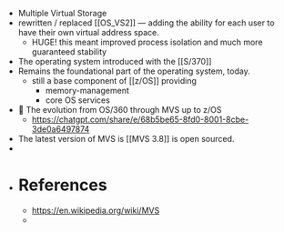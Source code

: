 - Multiple Virtual Storage
- rewritten / replaced [[OS_VS2]] — adding the ability for each user to have their own virtual address space.
	- HUGE! this meant improved process isolation and much more guaranteed stability
- The operating system introduced with the [[S/370]]
- Remains the foundational part of the operating system, today.
	- still a base component of [[z/OS]] providing
		- memory-management
		- core OS services
- 🤖 The evolution from OS/360 through MVS up to z/OS
	- https://chatgpt.com/share/e/68b5be65-8fd0-8001-8cbe-3de0a6497874
- The latest version of MVS is [[MVS 3.8]] is open sourced.
-
- # References
	- https://en.wikipedia.org/wiki/MVS
	-